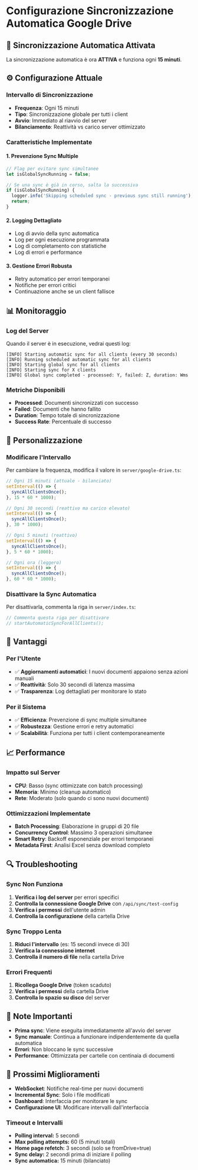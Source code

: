 # Configurazione Sincronizzazione Automatica Google Drive

## 🚀 **Sincronizzazione Automatica Attivata**

La sincronizzazione automatica è ora **ATTIVA** e funziona ogni **15 minuti**.

## ⚙️ **Configurazione Attuale**

### **Intervallo di Sincronizzazione**
- **Frequenza**: Ogni 15 minuti
- **Tipo**: Sincronizzazione globale per tutti i client
- **Avvio**: Immediato al riavvio del server
- **Bilanciamento**: Reattività vs carico server ottimizzato

### **Caratteristiche Implementate**

#### 1. **Prevenzione Sync Multiple**
```typescript
// Flag per evitare sync simultanee
let isGlobalSyncRunning = false;

// Se una sync è già in corso, salta la successiva
if (isGlobalSyncRunning) {
  logger.info('Skipping scheduled sync - previous sync still running');
  return;
}
```

#### 2. **Logging Dettagliato**
- Log di avvio della sync automatica
- Log per ogni esecuzione programmata
- Log di completamento con statistiche
- Log di errori e performance

#### 3. **Gestione Errori Robusta**
- Retry automatico per errori temporanei
- Notifiche per errori critici
- Continuazione anche se un client fallisce

## 📊 **Monitoraggio**

### **Log del Server**
Quando il server è in esecuzione, vedrai questi log:

```
[INFO] Starting automatic sync for all clients (every 30 seconds)
[INFO] Running scheduled automatic sync for all clients
[INFO] Starting global sync for all clients
[INFO] Starting sync for X clients
[INFO] Global sync completed - processed: Y, failed: Z, duration: Wms
```

### **Metriche Disponibili**
- **Processed**: Documenti sincronizzati con successo
- **Failed**: Documenti che hanno fallito
- **Duration**: Tempo totale di sincronizzazione
- **Success Rate**: Percentuale di successo

## 🔧 **Personalizzazione**

### **Modificare l'Intervallo**
Per cambiare la frequenza, modifica il valore in `server/google-drive.ts`:

```typescript
// Ogni 15 minuti (attuale - bilanciato)
setInterval(() => {
  syncAllClientsOnce();
}, 15 * 60 * 1000);

// Ogni 30 secondi (reattivo ma carico elevato)
setInterval(() => {
  syncAllClientsOnce();
}, 30 * 1000);

// Ogni 5 minuti (reattivo)
setInterval(() => {
  syncAllClientsOnce();
}, 5 * 60 * 1000);

// Ogni ora (leggero)
setInterval(() => {
  syncAllClientsOnce();
}, 60 * 60 * 1000);
```

### **Disattivare la Sync Automatica**
Per disattivarla, commenta la riga in `server/index.ts`:

```typescript
// Commenta questa riga per disattivare
// startAutomaticSyncForAllClients();
```

## 🎯 **Vantaggi**

### **Per l'Utente**
- ✅ **Aggiornamenti automatici**: I nuovi documenti appaiono senza azioni manuali
- ✅ **Reattività**: Solo 30 secondi di latenza massima
- ✅ **Trasparenza**: Log dettagliati per monitorare lo stato

### **Per il Sistema**
- ✅ **Efficienza**: Prevenzione di sync multiple simultanee
- ✅ **Robustezza**: Gestione errori e retry automatici
- ✅ **Scalabilità**: Funziona per tutti i client contemporaneamente

## 📈 **Performance**

### **Impatto sul Server**
- **CPU**: Basso (sync ottimizzate con batch processing)
- **Memoria**: Minimo (cleanup automatico)
- **Rete**: Moderato (solo quando ci sono nuovi documenti)

### **Ottimizzazioni Implementate**
- **Batch Processing**: Elaborazione in gruppi di 20 file
- **Concurrency Control**: Massimo 3 operazioni simultanee
- **Smart Retry**: Backoff esponenziale per errori temporanei
- **Metadata First**: Analisi Excel senza download completo

## 🔍 **Troubleshooting**

### **Sync Non Funziona**
1. **Verifica i log del server** per errori specifici
2. **Controlla la connessione Google Drive** con `/api/sync/test-config`
3. **Verifica i permessi** dell'utente admin
4. **Controlla la configurazione** della cartella Drive

### **Sync Troppo Lenta**
1. **Riduci l'intervallo** (es: 15 secondi invece di 30)
2. **Verifica la connessione internet**
3. **Controlla il numero di file** nella cartella Drive

### **Errori Frequenti**
1. **Ricollega Google Drive** (token scaduto)
2. **Verifica i permessi** della cartella Drive
3. **Controlla lo spazio su disco** del server

## 📝 **Note Importanti**

- **Prima sync**: Viene eseguita immediatamente all'avvio del server
- **Sync manuale**: Continua a funzionare indipendentemente da quella automatica
- **Errori**: Non bloccano le sync successive
- **Performance**: Ottimizzata per cartelle con centinaia di documenti

## 🚀 **Prossimi Miglioramenti**

- **WebSocket**: Notifiche real-time per nuovi documenti
- **Incremental Sync**: Solo i file modificati
- **Dashboard**: Interfaccia per monitorare le sync
- **Configurazione UI**: Modificare intervalli dall'interfaccia 

### **Timeout e Intervalli**

- **Polling interval:** 5 secondi
- **Max polling attempts:** 60 (5 minuti totali)
- **Home page refetch:** 3 secondi (solo se fromDrive=true)
- **Sync delay:** 2 secondi prima di iniziare il polling
- **Sync automatica:** 15 minuti (bilanciato) 
